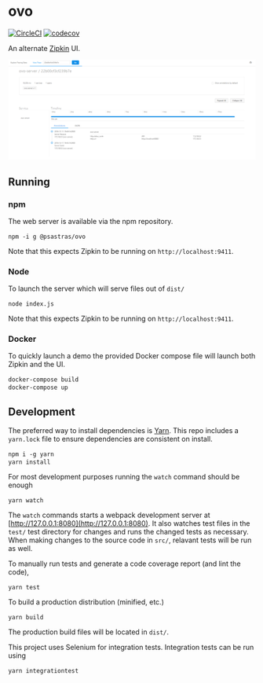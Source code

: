 # ovo

[![CircleCI](https://circleci.com/gh/psastras/ovo.svg?style=shield&circle-token=:circle-ci-badge-token)](https://circleci.com/gh/psastras/ovo/tree/master)
[![codecov](https://codecov.io/gh/psastras/ovo/branch/master/graph/badge.svg)](https://codecov.io/gh/psastras/ovo)

An alternate [Zipkin](http://zipkin.io/) UI.

![Screenshot](/screenshot.png "Screenshot")

## Running

### npm

The web server is available via the npm repository.

```
npm -i g @psastras/ovo
```

Note that this expects Zipkin to be running on `http://localhost:9411`.


### Node

To launch the server which will serve files out of `dist/`

```
node index.js
```

Note that this expects Zipkin to be running on `http://localhost:9411`.

### Docker

To quickly launch a demo the provided Docker compose file will launch both Zipkin and the UI.

```
docker-compose build
docker-compose up
```

## Development

The preferred way to install dependencies is [Yarn](https://github.com/yarnpkg/yarn).  This repo
includes a `yarn.lock` file to ensure dependencies are consistent on install.

```
npm i -g yarn
yarn install
```

For most development purposes running the `watch` command should be enough

```
yarn watch
```

The `watch` commands starts a webpack development server at
[http://127.0.0.1:8080](http://127.0.0.1:8080).  It also watches test files in the `test/` test
directory for changes and runs the changed tests as necessary.  When making changes to the source
code in `src/`, relavant tests will be run as well.

To manually run tests and generate a code coverage report (and lint the code),

```
yarn test
```

To build a production distribution (minified, etc.)

```
yarn build
```

The production build files will be located in `dist/`.

This project uses Selenium for integration tests.  Integration tests can be run using

```
yarn integrationtest
```